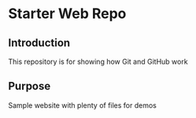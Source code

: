# Starter Web Repo

## Introduction 
This repository is for showing how Git and GitHub work

## Purpose

Sample website with plenty of files for demos